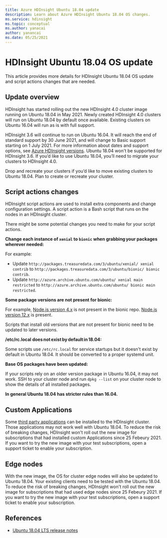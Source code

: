 ```yaml
---
title: Azure HDInsight Ubuntu 18.04 update
description: Learn about Azure HDInsight Ubuntu 18.04 OS changes.
ms.service: hdinsight
ms.topic: conceptual
ms.author: yanacai
author: yanancai
ms.date: 05/25/2021
---
```


# HDInsight Ubuntu 18.04 OS update

This article provides more details for HDInsight Ubuntu 18.04 OS update and script actions changes that are needed.

## Update overview

HDInsight has started rolling out the new HDInsight 4.0 cluster image running on Ubuntu 18.04 in May 2021. Newly created HDInsight 4.0 clusters will run on Ubuntu 18.04 by default once available. Existing clusters on Ubuntu 16.04 will run as is with full support.

HDInsight 3.6 will continue to run on Ubuntu 16.04. It will reach the end of standard support by 30 June 2021, and will change to Basic support starting on 1 July 2021. For more information about dates and support options, see [Azure HDInsight versions](./hdinsight-component-versioning.md). Ubuntu 18.04 won't be supported for HDInsight 3.6. If you’d like to use Ubuntu 18.04, you’ll need to migrate your clusters to HDInsight 4.0.

Drop and recreate your clusters if you’d like to move existing clusters to Ubuntu 18.04. Plan to create or recreate your cluster. 

## Script actions changes

HDInsight script actions are used to install extra components and change configuration settings. A script action is a Bash script that runs on the nodes in an HDInsight cluster.

There might be some potential changes you need to make for your script actions.

**Change each instance of `xenial` to `bionic` when grabbing your packages wherever needed:**

For example:
- Update `http://packages.treasuredata.com/3/ubuntu/xenial/ xenial contrib` to `http://packages.treasuredata.com/3/ubuntu/bionic/ bionic contrib`.
- Update `http://azure.archive.ubuntu.com/ubuntu/ xenial main restricted` to `http://azure.archive.ubuntu.com/ubuntu/ bionic main restricted`.

**Some package versions are not present for bionic:** 

For example, [Node.js version 4.x](https://deb.nodesource.com/node_4.x/dists/) is not present in the bionic repo. [Node.js version 12.x](https://deb.nodesource.com/node_12.x/dists/bionic/) is present.

Scripts that install old versions that are not present for bionic need to be updated to later versions.

**/etc/rc.local does not exist by default in 18.04:**

Some scripts use `/etc/rc.local` for service startups but it doesn't exist by default in Ubuntu 18.04. It should be converted to a proper systemd unit. 

**Base OS packages have been updated:**

If your scripts rely on an older version package in Ubuntu 16.04, it may not work. SSH to your cluster node and run `dpkg --list` on your cluster node to show the details of all installed packages.
 
**In general Ubuntu 18.04 has stricter rules than 16.04.**

## Custom Applications
Some [third party applications](./hdinsight-apps-install-applications.md) can be installed to the HDInsight cluster. Those applications may not work well with Ubuntu 18.04. To reduce the risk of breaking changes, HDInsight won't roll out the new image for subscriptions that had installed custom Applications since 25 Febeury 2021. If you want to try the new image with your test subscriptions, open a support ticket to enable your subscription.

## Edge nodes
With the new image, the OS for cluster edge nodes will also be updated to Ubuntu 18.04. Your existing clients need to be tested with the Ubuntu 18.04. To reduce the risk of breaking changes, HDInsight won't roll out the new image for subscriptions that had used edge nodes since 25 Febeury 2021. If you want to try the new image with your test subscriptions, open a support ticket to enable your subscription.

## References
 - [Ubuntu 18.04 LTS release notes](https://wiki.ubuntu.com/BionicBeaver/ReleaseNotes/)





